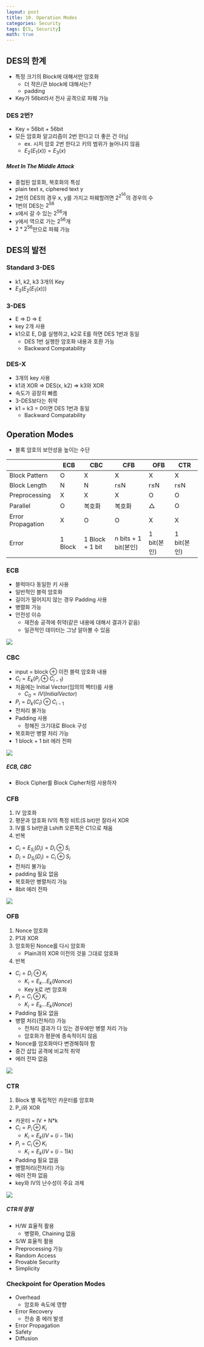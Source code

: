 ```yaml
---
layout: post
title: 10. Operation Modes
categories: Security
tags: [CS, Security]
math: true
---
```


## DES의 한계

- 특정 크기의 Block에 대해서만 암호화
  - 더 작은/큰 block에 대해서는?
  - padding
- Key가 56bit라서 전사 공격으로 파훼 가능

### DES 2번?

- Key = 56bit + 56bit
- 모든 암호화 알고리즘이 2번 한다고 더 좋은 건 아님
  - ex. 시저 암호 2번 한다고 키의 범위가 늘어나지 않음
  - $E_2(E_1(x)) = E_3(x)$

##### Meet In The Middle Attack

- 중첩된 암호화, 복호화의 특성
- plain text x, ciphered text y
- 2번의 DES의 경우 x, y를 가지고 파훼할려면 $2^{2^56}$의 경우의 수
- 1번의 DES는 $2^{56}$
- x에서 갈 수 있는 $2^{56}$개
- y에서 역으로 가는 $2^{56}$개
- $2*2^{56}$만으로 파훼 가능

## DES의 발전

### Standard 3-DES

- k1, k2, k3 3개의 Key
- $E_3(E_2(E_1(x)))$

### 3-DES

- E => D => E
- key 2개 사용
- k1으로 E, D를 실행하고, k2로 E를 하면 DES 1번과 동일
  - DES 1번 실행한 암호화 내용과 호환 가능
  - Backward Compatability

### DES-X

- 3개의 key 사용
- k1과 XOR => DES(x, k2) => k3와 XOR
- 속도가 굉장히 빠름
- 3-DES보다는 취약
- k1 = k3 = 0이면 DES 1번과 동일
  - Backward Compatability

## Operation Modes

- 블록 암호의 보안성을 높이는 수단

|                   | ECB     | CBC             | CFB                  | OFB         | CTR         |
| ----------------- | ------- | --------------- | -------------------- | ----------- | ----------- |
| Block Pattern     | O       | X               | X                    | X           | X           |
| Block Length      | N       | N               | r≤N                  | r≤N         | r≤N         |
| Preprocessing     | X       | X               | X                    | O           | O           |
| Parallel          | O       | 복호화          | 복호화               | △           | O           |
| Error Propagation | X       | O               | O                    | X           | X           |
| Error             | 1 Block | 1 Block + 1 bit | n bits + 1 bit(본인) | 1 bit(본인) | 1 bit(본인) |

### ECB

- 블럭마다 동일한 키 사용
- 일반적인 블럭 암호화
- 길이가 떨어지지 않는 경우 Padding 사용
- 병렬화 가능
- 안전성 이슈
  - 재전송 공격에 취약(같은 내용에 대해서 결과가 같음)
  - 일관적인 데이터는 그냥 알아볼 수 있음

<img src="https://github.com/L-Hyun/L-Hyun.github.io/blob/main/assets/Security/ECB.png?raw=true" />

### CBC

- input = block ⊕ 이전 블럭 암호화 내용
- $C_i = E_k(P_i ⊕ C_{i - 1})$
- 처음에는 Initial Vector(임의의 벡터)를 사용
  - $C_0 = IV(Initial Vector)$
- $P_i = D_k(C_i) ⊕ C_{i - 1}$
- 전처리 불가능
- Padding 사용
  - 정해진 크기대로 Block 구성
- 복호화만 병렬 처리 가능
- 1 block + 1 bit 에러 전파

<img src="https://github.com/L-Hyun/L-Hyun.github.io/blob/main/assets/Security/CBC.png?raw=true" />

##### ECB, CBC

- Block Cipher를 Block Cipher처럼 사용하자

### CFB

1. IV 암호화
2. 평문과 암호화 IV의 특정 비트(S bit)만 잘라서 XOR
3. IV를 S bit만큼 Lshift 오른쪽은 C1으로 채움
4. 반복

- $C_i = E_{S_i}(D_i) = D_i⊕S_i$
- $D_i = D_{S_i}(D_i) = C_i⊕S_i$
- 전처리 불가능
- padding 필요 없음
- 복호화만 병렬처리 가능
- 8bit 에러 전파

<img src="https://github.com/L-Hyun/L-Hyun.github.io/blob/main/assets/Security/CFB.png?raw=true" />

### OFB

1. Nonce 암호화
2. P1과 XOR
3. 암호화된 Nonce를 다시 암호화
   - Plain과의 XOR 이전의 것을 그대로 암호화
4. 반복

- $C_i =  D_i⊕K_i$
  - $K_i = E_k...E_k(Nonce)$
  - Key k로 i번 암호화
- $P_i = C_i⊕K_i$
  - $K_i = E_k...E_k(Nonce)$
- Padding 필요 없음
- 병렬 처리(전처리) 가능
  - 전처리 결과가 다 있는 경우에만 병렬 처리 가능
  - 암호화가 평문에 종속적이지 않음
- Nonce를 암호화마다 변경해줘야 함
- 중간 삽입 공격에 비교적 취약
- 에러 전파 없음

<img src="https://github.com/L-Hyun/L-Hyun.github.io/blob/main/assets/Security/OFB.png?raw=true" />

### CTR

1. Block 별 독립적인 카운터를 암호화
2. P_i와 XOR

- 카운터 = IV + N\*k
- $C_i = P_i⊕K_i$
  - $K_i = E_k(IV + (i - 1)k)$
- $P_i = C_i⊕K_i$
  - $K_i = E_k(IV + (i - 1)k)$
- Padding 필요 없음
- 병렬처리(전처리) 가능
- 에러 전파 없음
- key와 IV의 난수성이 주요 과제

<img src="https://github.com/L-Hyun/L-Hyun.github.io/blob/main/assets/Security/CTR.png?raw=true" />

##### CTR의 장점

- H/W 효율적 활용
  - 병렬화, Chaining 없음
- S/W 효율적 활용
- Preprocessing 가능
- Random Access
- Provable Security
- Simplicity

### Checkpoint for Operation Modes

- Overhead
  - 암호화 속도에 영향
- Error Recovery
  - 전송 중 에러 발생
- Error Propagation
- Safety
- Diffusion
